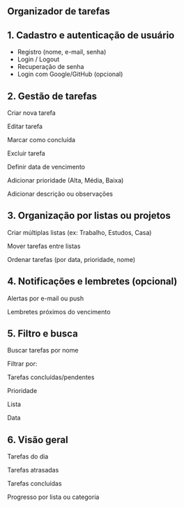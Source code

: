 ## Organizador de tarefas
## 1.  Cadastro e autenticação de usuário
 
 * Registro (nome, e-mail, senha)
 * Login / Logout
 * Recuperação de senha
 * Login com Google/GitHub (opcional)

## 2. Gestão de tarefas
Criar nova tarefa

Editar tarefa

Marcar como concluída

Excluir tarefa

Definir data de vencimento

Adicionar prioridade (Alta, Média, Baixa)

Adicionar descrição ou observações

## 3. Organização por listas ou projetos
Criar múltiplas listas (ex: Trabalho, Estudos, Casa)

Mover tarefas entre listas

Ordenar tarefas (por data, prioridade, nome)
##  4. Notificações e lembretes (opcional)
Alertas por e-mail ou push

Lembretes próximos do vencimento
## 5. Filtro e busca
Buscar tarefas por nome

Filtrar por:

Tarefas concluídas/pendentes

Prioridade

Lista

Data
## 6. Visão geral
Tarefas do dia

Tarefas atrasadas

Tarefas concluídas

Progresso por lista ou categoria




 
